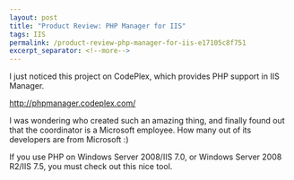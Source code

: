 ```yaml
---
layout: post
title: "Product Review: PHP Manager for IIS"
tags: IIS
permalink: /product-review-php-manager-for-iis-e17105c8f751
excerpt_separator: <!--more-->
---
```

I just noticed this project on CodePlex, which provides PHP support in IIS Manager.

http://phpmanager.codeplex.com/

I was wondering who created such an amazing thing, and finally found out that the coordinator is a Microsoft employee. How many out of its developers are from Microsoft :)

If you use PHP on Windows Server 2008/IIS 7.0, or Windows Server 2008 R2/IIS 7.5, you must check out this nice tool.
<!--more-->
